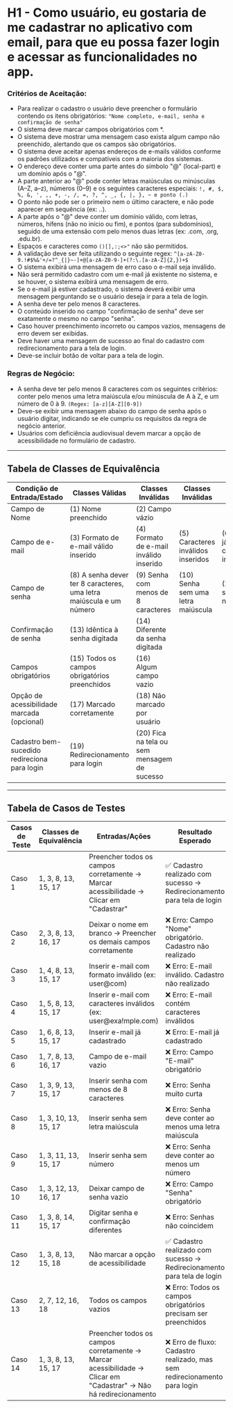 # H1 - Como usuário, eu gostaria de me cadastrar no aplicativo com email, para que eu possa fazer login e acessar as funcionalidades no app.

### Critérios de Aceitação:

- Para realizar o cadastro o usuário deve preencher o formulário contendo os itens obrigatórios:
`"Nome completo, e-mail, senha e confirmação de senha"`
- O sistema deve marcar campos obrigatórios com *.
- O sistema deve mostrar uma mensagem caso exista algum campo não preenchido, alertando que os campos são obrigatórios.
- O sistema deve aceitar apenas endereços de e-mails válidos conforme os padrões utilizados e compatíveis com a maioria dos sistemas.
- O endereço deve conter uma parte antes do símbolo "@" (local-part) e um domínio após o "@".
- A parte anterior ao "@" pode conter letras maiúsculas ou minúsculas (A–Z, a–z), números (0–9) e os seguintes caracteres especiais: `!, #, $, %, &, ', ,, +, -, /, =, ?, ^, _, {, |, }, ~ e ponto (.)`
- O ponto não pode ser o primeiro nem o último caractere, e não pode aparecer em sequência (ex: ..).
- A parte após o "@" deve conter um domínio válido, com letras, números, hífens (não no início ou fim), e pontos (para subdomínios), seguido de uma extensão com pelo menos duas letras (ex: .com, .org, .edu.br).
- Espaços e caracteres como `()[],:;<>"` não são permitidos.
- A validação deve ser feita utilizando o seguinte regex:
  `^[a-zA-Z0-9.!#$%&'+/=?^_{|}~-]+@[a-zA-Z0-9-]+(?:\.[a-zA-Z]{2,})+$`
- O sistema exibirá uma mensagem de erro caso o e-mail seja inválido.
- Não será permitido cadastro com um e-mail já existente no sistema, e se houver, o sistema exibirá uma mensagem de erro.
- Se o e-mail já estiver cadastrado, o sistema deverá exibir uma mensagem perguntando se o usuário deseja ir para a tela de login.
- A senha deve ter pelo menos 8 caracteres.
- O conteúdo inserido no campo "confirmação de senha" deve ser exatamente o mesmo no campo "senha".
- Caso houver preenchimento incorreto ou campos vazios, mensagens de erro devem ser exibidas.
- Deve haver uma mensagem de sucesso ao final do cadastro com redirecionamento para a tela de login.
- Deve-se incluir botão de voltar para a tela de login.

### Regras de Negócio:
- A senha deve ter pelo menos 8 caracteres com os seguintes critérios: conter pelo menos uma letra maiúscula e/ou minúscula de A à Z, e um número de 0 à 9.
`(Regex: [a-z][A-Z][0-9])`
- Deve-se exibir uma mensagem abaixo do campo de senha após o usuário digitar, indicando se ele cumpriu os requisitos da regra de negócio anterior.
- Usuários com deficiência audiovisual devem marcar a opção de acessibilidade no formulário de cadastro.
---
## Tabela de Classes de Equivalência


| Condição de Entrada/Estado | Classes Válidas | Classes Inválidas | Classes Inválidas | Classes Inválidas | Classes Inválidas |
| --- | --- | --- | --- | --- | --- |
| Campo de Nome | (1) Nome preenchido | (2) Campo vázio |
| Campo de e-mail| (3) Formato de e-mail válido inserido | (4) Formato de e-mail inválido inserido | (5) Caracteres inválidos inseridos | (6) E-mail já cadastrado inserido | (7) Campo vázio |
| Campo de senha | (8) A senha dever ter 8 caracteres, uma letra maiúscula e um número | (9) Senha com menos de 8 caracteres | (10) Senha sem uma letra maiúscula | (11) Senha sem um número | (12) Campo vázio |
| Confirmação de senha | (13)  Idêntica à senha digitada | (14) Diferente da senha digitada |
| Campos obrigatórios | (15) Todos os campos obrigatórios preenchidos | (16) Algum campo vazio |
| Opção de acessibilidade marcada (opcional) | (17) Marcado corretamente | (18) Não marcado por usuário |
| Cadastro bem-sucedido redireciona para login | (19) Redirecionamento para login | (20) Fica na tela ou sem mensagem de sucesso |

---
## Tabela de Casos de Testes

| Casos de Teste | Classes de Equivalência | Entradas/Ações | Resultado Esperado |
|----------------|--------------------------|----------------|---------------------|
| Caso 1 | 1, 3, 8, 13, 15, 17 | Preencher todos os campos corretamente → Marcar acessibilidade → Clicar em "Cadastrar" | ✅ Cadastro realizado com sucesso → Redirecionamento para tela de login |
| Caso 2 | 2, 3, 8, 13, 16, 17 | Deixar o nome em branco → Preencher os demais campos corretamente | ❌ Erro: Campo "Nome" obrigatório. Cadastro não realizado |
| Caso 3 | 1, 4, 8, 13, 15, 17 | Inserir e-mail com formato inválido (ex: user@com) | ❌ Erro: E-mail inválido. Cadastro não realizado |
| Caso 4 | 1, 5, 8, 13, 15, 17 | Inserir e-mail com caracteres inválidos (ex: user@exa!mple.com) | ❌ Erro: E-mail contém caracteres inválidos |
| Caso 5 | 1, 6, 8, 13, 15, 17 | Inserir e-mail já cadastrado | ❌ Erro: E-mail já cadastrado |
| Caso 6 | 1, 7, 8, 13, 16, 17 | Campo de e-mail vazio | ❌ Erro: Campo "E-mail" obrigatório |
| Caso 7 | 1, 3, 9, 13, 15, 17 | Inserir senha com menos de 8 caracteres | ❌ Erro: Senha muito curta |
| Caso 8 | 1, 3, 10, 13, 15, 17 | Inserir senha sem letra maiúscula | ❌ Erro: Senha deve conter ao menos uma letra maiúscula |
| Caso 9 | 1, 3, 11, 13, 15, 17 | Inserir senha sem número | ❌ Erro: Senha deve conter ao menos um número |
| Caso 10 | 1, 3, 12, 13, 16, 17 | Deixar campo de senha vazio | ❌ Erro: Campo "Senha" obrigatório |
| Caso 11 | 1, 3, 8, 14, 15, 17 | Digitar senha e confirmação diferentes | ❌ Erro: Senhas não coincidem |
| Caso 12 | 1, 3, 8, 13, 15, 18 | Não marcar a opção de acessibilidade | ✅ Cadastro realizado com sucesso → Redirecionamento para tela de login |
| Caso 13 | 2, 7, 12, 16, 18 | Todos os campos vazios | ❌ Erro: Todos os campos obrigatórios precisam ser preenchidos |
| Caso 14 | 1, 3, 8, 13, 15, 17 | Preencher todos os campos corretamente → Marcar acessibilidade → Clicar em "Cadastrar" → Não há redirecionamento | ❌ Erro de fluxo: Cadastro realizado, mas sem redirecionamento para login |
